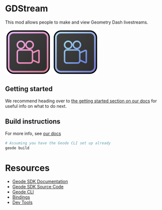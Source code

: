 # GDStream
This mod allows people to <cj>make</c> and <cr>view</c> Geometry Dash livestreams.

<img src="res/spr/logos/modLogo01.png" width="150" alt="GDStream logo (red/pink)" />
<span><img src="res/spr/logos/modLogo02.png" width="150" alt="GDStream logo (blue)" /></span>

## Getting started
We recommend heading over to [the getting started section on our docs](https://docs.geode-sdk.org/getting-started/) for useful info on what to do next.

## Build instructions
For more info, see [our docs](https://docs.geode-sdk.org/getting-started/create-mod#build)
```sh
# Assuming you have the Geode CLI set up already
geode build
```

# Resources
* [Geode SDK Documentation](https://docs.geode-sdk.org/)
* [Geode SDK Source Code](https://github.com/geode-sdk/geode/)
* [Geode CLI](https://github.com/geode-sdk/cli)
* [Bindings](https://github.com/geode-sdk/bindings/)
* [Dev Tools](https://github.com/geode-sdk/DevTools)
